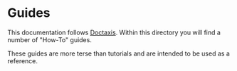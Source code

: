 # Guides

This documentation follows [Doctaxis](https://diataxis.fr/#).
Within this directory you will find a number of "How-To" guides.

These guides are more terse than tutorials and are intended to be used as a reference.

